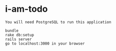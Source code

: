 # i-am-todo

	You will need PostgreSQL to run this application

	bundle
	rake db:setup
	rails server
	go to localhost:3000 in your browser

